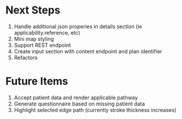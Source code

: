 # Next Steps

1. Handle additional json properies in details section (ie applicability.reference, etc)
2. Mini map styling
3. Support REST endpoint
4. Create input section with content endpoint and plan identifier
5. Refactors

# Future Items

1. Accept patient data and render applicable pathway
2. Generate questionnaire based on missing patient data
3. Highlight selected edge path (currently stroke thickness increases)


